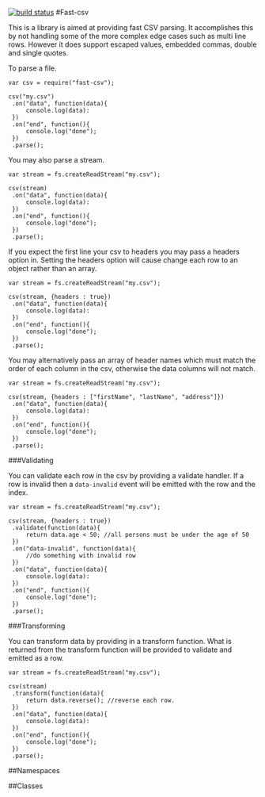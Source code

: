 <a name="top"></a>


  [![build status](https://secure.travis-ci.org/C2FO/fast-csv.png)](http://travis-ci.org/C2FO/fast-csv)
#Fast-csv

This is a library is aimed at providing fast CSV parsing. It accomplishes this by not handling some of the more complex
edge cases such as multi line rows. However it does support escaped values, embedded commas, double and single quotes.

To parse a file.
```
var csv = require("fast-csv");

csv("my.csv")
 .on("data", function(data){
     console.log(data):
 })
 .on("end", function(){
     console.log("done");
 })
 .parse();
```

You may also parse a stream.

```
var stream = fs.createReadStream("my.csv");

csv(stream)
 .on("data", function(data){
     console.log(data):
 })
 .on("end", function(){
     console.log("done");
 })
 .parse();

```

If you expect the first line your csv to headers you may pass a headers option in. Setting the headers option will
cause change each row to an object rather than an array.

```
var stream = fs.createReadStream("my.csv");

csv(stream, {headers : true})
 .on("data", function(data){
     console.log(data):
 })
 .on("end", function(){
     console.log("done");
 })
 .parse();

```

You may alternatively pass an array of header names which must match the order of each column in the csv, otherwise
the data columns will not match.

```
var stream = fs.createReadStream("my.csv");

csv(stream, {headers : ["firstName", "lastName", "address"]})
 .on("data", function(data){
     console.log(data):
 })
 .on("end", function(){
     console.log("done");
 })
 .parse();

```

###Validating

You can validate each row in the csv by providing a validate handler. If a row is invalid then a `data-invalid` event
will be emitted with the row and the index.

```
var stream = fs.createReadStream("my.csv");

csv(stream, {headers : true})
 .validate(function(data){
     return data.age < 50; //all persons must be under the age of 50
 })
 .on("data-invalid", function(data){
     //do something with invalid row
 })
 .on("data", function(data){
     console.log(data):
 })
 .on("end", function(){
     console.log("done");
 })
 .parse();

```

###Transforming

You can transform data by providing in a transform function. What is returned from the transform function will
be provided to validate and emitted as a row.

```
var stream = fs.createReadStream("my.csv");

csv(stream)
 .transform(function(data){
     return data.reverse(); //reverse each row.
 })
 .on("data", function(data){
     console.log(data):
 })
 .on("end", function(){
     console.log("done");
 })
 .parse();

```

##Namespaces





##Classes









